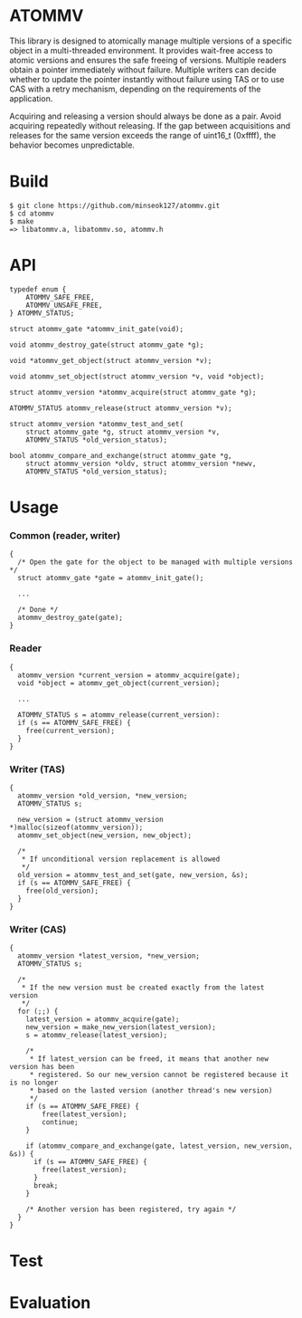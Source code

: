 # ATOMMV

This library is designed to atomically manage multiple versions of a specific object in a multi-threaded environment. It provides wait-free access to atomic versions and ensures the safe freeing of versions. Multiple readers obtain a pointer immediately without failure. Multiple writers can decide whether to update the pointer instantly without failure using TAS or to use CAS with a retry mechanism, depending on the requirements of the application.

Acquiring and releasing a version should always be done as a pair. Avoid acquiring repeatedly without releasing. If the gap between acquisitions and releases for the same version exceeds the range of uint16_t (0xffff), the behavior becomes unpredictable.

# Build
```
$ git clone https://github.com/minseok127/atommv.git
$ cd atommv
$ make
=> libatommv.a, libatommv.so, atommv.h
```

# API
```
typedef enum {
	ATOMMV_SAFE_FREE,
	ATOMMV_UNSAFE_FREE,
} ATOMMV_STATUS;

struct atommv_gate *atommv_init_gate(void);

void atommv_destroy_gate(struct atommv_gate *g);

void *atommv_get_object(struct atommv_version *v);

void atommv_set_object(struct atommv_version *v, void *object);

struct atommv_version *atommv_acquire(struct atommv_gate *g);

ATOMMV_STATUS atommv_release(struct atommv_version *v);

struct atommv_version *atommv_test_and_set(
	struct atommv_gate *g, struct atommv_version *v,
	ATOMMV_STATUS *old_version_status);

bool atommv_compare_and_exchange(struct atommv_gate *g,
	struct atommv_version *oldv, struct atommv_version *newv,
	ATOMMV_STATUS *old_version_status);
```

# Usage

### Common (reader, writer)
```
{
  /* Open the gate for the object to be managed with multiple versions */
  struct atommv_gate *gate = atommv_init_gate();

  ...

  /* Done */
  atommv_destroy_gate(gate);
}
```

### Reader
```
{
  atommv_version *current_version = atommv_acquire(gate);
  void *object = atommv_get_object(current_version);

  ...

  ATOMMV_STATUS s = atommv_release(current_version):
  if (s == ATOMMV_SAFE_FREE) {
    free(current_version);
  }
}
```

### Writer (TAS)
```
{
  atommv_version *old_version, *new_version;
  ATOMMV_STATUS s;

  new_version = (struct atommv_version *)malloc(sizeof(atommv_version));
  atommv_set_object(new_version, new_object);
  
  /*
   * If unconditional version replacement is allowed
   */
  old_version = atommv_test_and_set(gate, new_version, &s);
  if (s == ATOMMV_SAFE_FREE) {
    free(old_version);
  }
}
```

### Writer (CAS)
```
{
  atommv_version *latest_version, *new_version;
  ATOMMV_STATUS s;

  /* 
   * If the new version must be created exactly from the latest version
   */
  for (;;) {
    latest_version = atommv_acquire(gate);
    new_version = make_new_version(latest_version);
    s = atommv_release(latest_version);

    /*
     * If latest_version can be freed, it means that another new version has been 
     * registered. So our new_version cannot be registered because it is no longer
     * based on the lasted version (another thread's new version)
     */
    if (s == ATOMMV_SAFE_FREE) {
        free(latest_version);
        continue;
    }

    if (atommv_compare_and_exchange(gate, latest_version, new_version, &s)) {
      if (s == ATOMMV_SAFE_FREE) {
        free(latest_version);
      }
      break;
    }

    /* Another version has been registered, try again */
  }
}
```

# Test

# Evaluation
